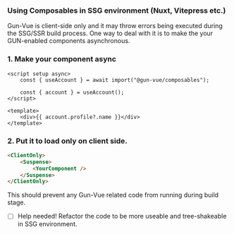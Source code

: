 ### Using Composables in SSG environment (Nuxt, Vitepress etc.)

Gun-Vue is client-side only and it may throw errors being executed during the SSG/SSR build process. One way to deal with it is to make the your GUN-enabled components asynchronous.

### 1. Make your component async

```vue
<script setup async>
	const { useAccount } = await import("@gun-vue/composables");

	const { account } = useAccount();
</script>

<template>
	<div>{{ account.profile?.name }}</div>
</template>
```

### 2. Put it to load only on client side.

```html
<ClientOnly>
	<Suspense>
		<YourComponent />
	</Suspense>
</ClientOnly>
```

This should prevent any Gun-Vue related code from running during build stage.

- [ ] Help needed! Refactor the code to be more useable and tree-shakeable in SSG environment.
